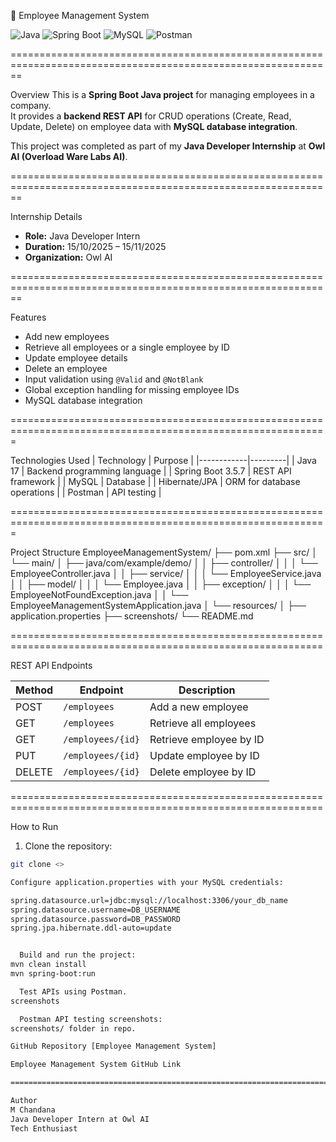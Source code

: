 🏢 Employee Management System

![Java](https://img.shields.io/badge/Java-17-orange)
![Spring Boot](https://img.shields.io/badge/Spring_Boot-3.5.7-brightgreen)
![MySQL](https://img.shields.io/badge/MySQL-8-blue)
![Postman](https://img.shields.io/badge/Postman-API-orange)

==============================================================================================================

 Overview
This is a **Spring Boot Java project** for managing employees in a company.  
It provides a **backend REST API** for CRUD operations (Create, Read, Update, Delete) on employee data with **MySQL database integration**.

This project was completed as part of my **Java Developer Internship** at **Owl AI (Overload Ware Labs AI)**.

==============================================================================================================

 Internship Details
- **Role:** Java Developer Intern  
- **Duration:** 15/10/2025 – 15/11/2025  
- **Organization:** Owl AI  

==============================================================================================================

 Features
- Add new employees
- Retrieve all employees or a single employee by ID
- Update employee details
- Delete an employee
- Input validation using `@Valid` and `@NotBlank`
- Global exception handling for missing employee IDs
- MySQL database integration

=============================================================================================================

 Technologies Used
| Technology | Purpose |
|------------|---------|
| Java 17 | Backend programming language |
| Spring Boot 3.5.7 | REST API framework |
| MySQL | Database |
| Hibernate/JPA | ORM for database operations |
| Postman | API testing |

=============================================================================================================

 Project Structure
EmployeeManagementSystem/
├── pom.xml
├── src/
│   └── main/
│       ├── java/com/example/demo/
│       │   ├── controller/
│       │   │   └── EmployeeController.java
│       │   ├── service/
│       │   │   └── EmployeeService.java
│       │   ├── model/
│       │   │   └── Employee.java
│       │   ├── exception/
│       │   │   └── EmployeeNotFoundException.java
│       │   └── EmployeeManagementSystemApplication.java
│       └── resources/
│           ├── application.properties
├── screenshots/
└── README.md

============================================================================================================

 REST API Endpoints

| Method | Endpoint | Description |
|--------|----------|-------------|
| POST | `/employees` | Add a new employee |
| GET | `/employees` | Retrieve all employees |
| GET | `/employees/{id}` | Retrieve employee by ID |
| PUT | `/employees/{id}` | Update employee by ID |
| DELETE | `/employees/{id}` | Delete employee by ID |

============================================================================================================

 How to Run

1. Clone the repository:

```bash
git clone <>

Configure application.properties with your MySQL credentials:

spring.datasource.url=jdbc:mysql://localhost:3306/your_db_name
spring.datasource.username=DB_USERNAME
spring.datasource.password=DB_PASSWORD
spring.jpa.hibernate.ddl-auto=update


  Build and run the project:
mvn clean install
mvn spring-boot:run

  Test APIs using Postman.
screenshots

  Postman API testing screenshots:
screenshots/ folder in repo.

GitHub Repository [Employee Management System]

Employee Management System GitHub Link

===================================================================================================================================================

Author
M Chandana
Java Developer Intern at Owl AI
Tech Enthusiast
